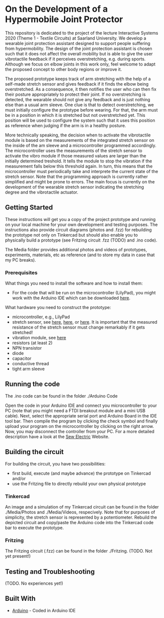 # On the Development of a Hypermobile Joint Protector

This repository is dedicated to the project of the lecture Interactive Systems 2020 (Theme 1 - Textile Circuits) at Saarland University. 
We develop a wearable joint protection assistant designed to support people suffering from hypermobility. The design of the joint protection assistant is chosen such that it does not affect the overall mobility but is able to give the user vibrotactile feedback if it perceives overstretching, e.g. during sports. Although we focus on elbow joints in this work only, feel welcome to adapt the proposed concept to other body regions or improve it. 

The proposed prototype keeps track of arm stretching with the help of a self-made stretch sensor and gives feedback if it finds the elbow being overstretched. As a consequence, it then notifies the user who can then fix their posture appropriately to protect their joint. If no overstretching is detected, the wearable should not give any feedback and is just nothing else than a usual arm sleeve. One clue is that to detect overstretching, we must initially configure the prototype before wearing. For that, the arm must be in a position in which it is stretched but not overstretched yet. This position will be used to configure the system such that it uses this position as reference when judging if the arm is in a healthy posture. 

More technically speaking, the decision when to activate the vibrotactile module is based on the measurements of the integrated stretch sensor on the inside of the am sleeve and a microcontroller programmed accordingly. The microcontroller uses the measurements of the stretch sensor to activate the vibro module if those measured values are larger than the initially determined treshold. It tells the module to stop the vibration if the measurement falls below this threshold again. In turn, this means that the microcontroller must  periodically take and interprete the current state of the stretch sensor. Note that the programming approach is currently rather simplified and might be prone to errors. The main focus is currently on the development of the wearable stretch sensor indicating the stretching degree and the vibrotactile actuator.


## Getting Started

These instructions will get you a copy of the project prototype and running on your local machine for your own development and testing purposes. The instructions also provide circuit diagrams (photos and .fzz) for rebuilding the prototype not only on Tinkercad but should also enable you to physically build a prototype (see Fritzing circuit .fzz (TODO) and .ino code).

The Media folder provides additional photos and videos of prototypes, experiments, materials, etc as reference (and to store my data in case that my PC breaks). 

### Prerequisites

What things you need to install the software and how to install them:

* For the code that will be run on the microcontroller (LilyPad), you might work with the Arduino IDE which can be downloaded [here](https://www.arduino.cc/en/Main/Software).

What hardware you need to construct the prototype:

* microcontroller, e.g., LilyPad
* stretch sensor, see [here](https://www.instructables.com/id/Felted-Crochet-Stretch-Sensor/), [here](https://www.kobakant.at/DIY/?p=1762), or [here](https://www.instructables.com/id/DIY-Breath-Sensor-with-Arduino-Conductive-Knitted-/). It is important that the measured resistance of the stretch sensor must change remarkably if it gets stretched!
* vibration module, see [here](https://www.kobakant.at/DIY/?p=8293)
* resistors (at least 2)
* NPN transistor
* diode
* capacitor
* conductive thread
* tight arm sleeve

## Running the code

The .ino code can be found in the folder ./Arduino Code

Open the code in your Arduino IDE and connect you microcontroller to your PC (note that you might need a FTDI breakout module and a mini USB cable).
Next, select the appropriate serial port and Arduino Board in the IDE tool bar. Then compile the program by clicking the check symbol and finally upload your program on the microcontroller by clicking on the right arrow. Now, you may disconnect the controller from your PC. For a more detailed description have a look at the [Sew Electric](http://sewelectric.org/diy-projects/3-programming-your-lilypad/) Website.


## Building the circuit

For building the circuit, you have two possibilities:

* first build, execute (and maybe advance) the prototype on Tinkercad and/or
* use the Fritzing file to directly rebuild your own physical prototype

### Tinkercad
An image and a simulation of my Tinkercad circuit can be found in the folder ./Media/Photos and ./Media/Videos, respecively. Note that for purposes of simplicity, the stretch sensor is represented by a potentiometer.
Rebuild the depicted circuit and copy/paste the Arduino code into the Tinkercad code bar to execute the prototype.

### Fritzing
The Fritzing circuit (.fzz) can be found in the folder ./Fritzing. (TODO. Not yet present!)

## Testing and Troubleshooting
(TODO. No experiences yet!)

## Built With

* [Arduino](https://www.arduino.cc/en/Main/Software) - Coded in Arduino IDE

